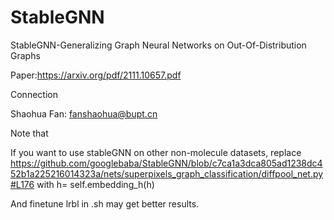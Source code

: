 # StableGNN
StableGNN-Generalizing Graph Neural Networks on Out-Of-Distribution Graphs

Paper:https://arxiv.org/pdf/2111.10657.pdf

Connection

Shaohua Fan: fanshaohua@bupt.cn

Note that

If you want to use stableGNN on other non-molecule datasets, replace https://github.com/googlebaba/StableGNN/blob/c7ca1a3dca805ad1238dc452b1a225216014323a/nets/superpixels_graph_classification/diffpool_net.py#L176 with h= self.embedding_h(h)

And finetune lrbl in .sh may get better results.
